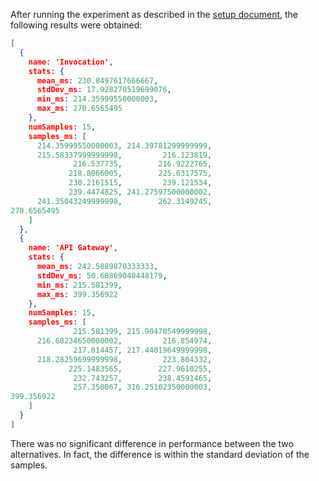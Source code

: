 After running the experiment as described in the [setup document](./setup.md), the following results were obtained:

```json
[
  {
    name: 'Invocation',
    stats: {
      mean_ms: 230.8497617666667,
      stdDev_ms: 17.928270519699076,
      min_ms: 214.35999550000003,
      max_ms: 270.6565495
    },
    numSamples: 15,
    samples_ms: [
      214.35999550000003, 214.39781299999999,
      215.58337999999998,         216.123819,
              216.537735,        216.9222765,
             218.8066005,        225.6317575,
             230.2161515,         239.121534,
             239.4474825, 241.27597500000002,
      241.35043249999998,        262.3149245,
270.6565495
    ]
  },
  {
    name: 'API Gateway',
    stats: {
      mean_ms: 242.5889870333333,
      stdDev_ms: 50.60869040448179,
      min_ms: 215.581399,
      max_ms: 399.356922
    },
    numSamples: 15,
    samples_ms: [
              215.581399, 215.90470549999998,
      216.68234650000002,         216.854974,
              217.014457, 217.44019649999998,
      218.28259699999998,         223.804332,
             225.1483565,        227.9610255,
              232.743257,        238.4591465,
              257.350067, 316.25102350000003,
399.356922
    ]
  }
]
```

There was no significant difference in performance between the two alternatives.
In fact, the difference is within the standard deviation of the samples.
